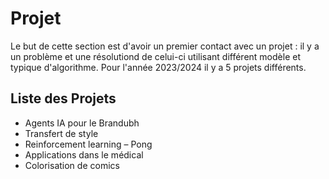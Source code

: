 # Projet
Le but de cette section est d'avoir un premier contact avec un projet : il y a un problème et une résolutiond de celui-ci utilisant différent modèle et typique d'algorithme. 
Pour l'année 2023/2024 il y a 5 projets différents.

## Liste des Projets
- Agents IA pour le Brandubh
-  Transfert de style
- Reinforcement learning – Pong
- Applications dans le médical
- Colorisation de comics

